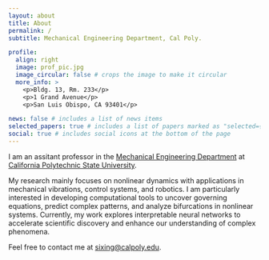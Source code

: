 ```yaml
---
layout: about
title: About
permalink: /
subtitle: Mechanical Engineering Department, Cal Poly.

profile:
  align: right
  image: prof_pic.jpg
  image_circular: false # crops the image to make it circular
  more_info: >
    <p>Bldg. 13, Rm. 233</p>
    <p>1 Grand Avenue</p>
    <p>San Luis Obispo, CA 93401</p>

news: false # includes a list of news items
selected_papers: true # includes a list of papers marked as "selected={true}"
social: true # includes social icons at the bottom of the page
---
```


I am an assitant professor in the [Mechanical Engineering Department](https://me.calpoly.edu) at [California Polytechnic State University](https://www.calpoly.edu).

My research mainly focuses on nonlinear dynamics with applications in mechanical vibrations, control systems, and robotics. I am particularly interested in developing computational tools to uncover governing equations, predict complex patterns, and analyze bifurcations in nonlinear systems. Currently, my work explores interpretable neural networks to accelerate scientific discovery and enhance our understanding of complex phenomena. 


Feel free to contact me at [sixing@calpoly.edu](mailto:sixing@calpoly.edu).

